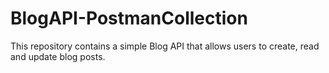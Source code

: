 # BlogAPI-PostmanCollection
This repository contains a simple Blog API that allows users to create, read and update blog posts.
